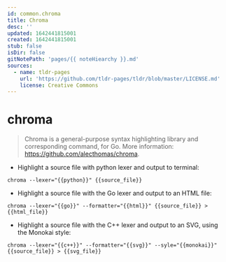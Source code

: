 ```yaml
---
id: common.chroma
title: Chroma
desc: ''
updated: 1642441815001
created: 1642441815001
stub: false
isDir: false
gitNotePath: 'pages/{{ noteHiearchy }}.md'
sources:
  - name: tldr-pages
    url: 'https://github.com/tldr-pages/tldr/blob/master/LICENSE.md'
    license: Creative Commons
---
```

# chroma

> Chroma is a general-purpose syntax highlighting library and corresponding command, for Go.
> More information: <https://github.com/alecthomas/chroma>.

- Highlight a source file with python lexer and output to terminal:

`chroma --lexer="{{python}}" {{source_file}}`

- Highlight a source file with the Go lexer and output to an HTML file:

`chroma --lexer="{{go}}" --formatter="{{html}}" {{source_file}} > {{html_file}}`

- Highlight a source file with the C++ lexer and output to an SVG, using the Monokai style:

`chroma --lexer="{{c++}}" --formatter="{{svg}}" --syle="{{monokai}}" {{source_file}} > {{svg_file}}`

